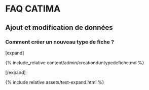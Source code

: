 # FAQ CATIMA

## Ajout et modification de données

### Comment créer un nouveau type de fiche ?

[expand]

{% include_relative content/admin/creationduntypedefiche.md %}

[/expand]

{% include relative assets/text-expand.html %}
